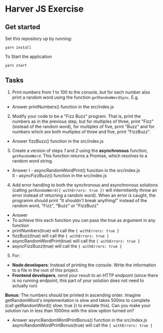 Harver JS Exercise
============================

## Get started

Set this repository up by running:

```
yarn install
```

To Start the application
```
yarn start
```
## Tasks

1. Print numbers from 1 to 100 to the console, but for each number also print a random word using the function `getRandomWordSync`. E.g.
* Answer
printNumbers() function in the src/index.js   


2. Modify your code to be a "Fizz Buzz" program. That is, print the numbers as in the previous step, but
for multiples of three, print "Fizz" (instead of the random word), for multiples of five, print "Buzz" and
for numbers which are both multiples of three and five, print "FizzBuzz".
* Answer
fizzBuzz() function in the src/index.js  



3. Create a version of steps *1* and *2* using the **asynchronous** function, `getRandomWord`. This function
returns a Promise, which resolves to a random word string.
* Answer
I - asyncRandomWordPrint() function in the src/index.js  
II - asyncFizzBuzz() function in the src/index.js  


4. Add error handling to both the synchronous and asynchronous solutions (calling `getRandomWord({ withErrors: true })` will intermitently throw an error instead of returning a random word). When an error is caught, the programm should print "It shouldn't break anything!" instead of the random word, "Fizz", "Buzz" or "FizzBuzz"
* Answer
* To achieve this each function you can pass the true as argument in any function
* printNumbers(true) will call the `{ withErrors: true }`
* fizzBuzz(true) will call the `{ withErrors: true }`
* asyncRandomWordPrint(true) will call the `{ withErrors: true }`
* asyncFizzBuzz(true) will call the `{ withErrors: true }`



5. For:
 * **Node developers**: Instead of printing the console. Write the information to a file in the root of this project.
 * **Frontend developers**, send your result to an HTTP endpoint (since there is no running endpoint, this
part of your solution does not need to actually run)

**Bonus:**
The numbers should be printed in ascending order.
Imagine getRandomWord's implementation is slow and takes 500ms to complete (call getRandomWord({ slow: true }) to emulate this). Can you make your solution run in less than 1000ms with the slow option turned on?
* Answer
asyncRandomWordPrintBonus() function in the src/index.js 
asyncRandomWordPrintBonus(true) will call the `{ withErrors: true }`
